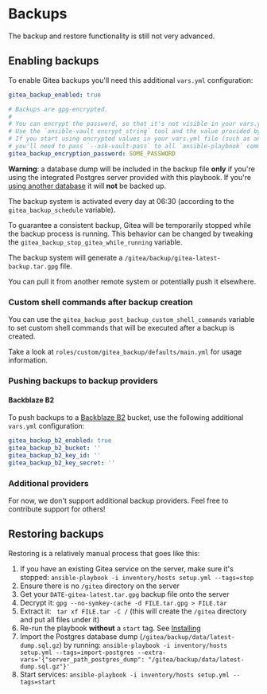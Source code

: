 # Backups

The backup and restore functionality is still not very advanced.


## Enabling backups

To enable Gitea backups you'll need this additional `vars.yml` configuration:

```yaml
gitea_backup_enabled: true

# Backups are gpg-encrypted.
#
# You can encrypt the password, so that it's not visible in your vars.yml file in clear text.
# Use the `ansible-vault encrypt_string` tool and the value provided by it.
# If you start using encrypted values in your vars.yml file (such as an encrypted password here),
# you'll need to pass `--ask-vault-pass` to all `ansible-playbook` commands that you run in the future.
gitea_backup_encryption_password: SOME_PASSWORD
```

**Warning**: a database dump will be included in the backup file **only** if you're using the integrated Postgres server provided with this playbook. If you're [using another database](configuring-playbook-database.md) it will **not** be backed up.

The backup system is activated every day at 06:30 (according to the `gitea_backup_schedule` variable).

To guarantee a consistent backup, Gitea will be temporarily stopped while the backup process is running.
This behavior can be changed by tweaking the `gitea_backup_stop_gitea_while_running` variable.

The backup system will generate a `/gitea/backup/gitea-latest-backup.tar.gpg` file.

You can pull it from another remote system or potentially push it elsewhere.


### Custom shell commands after backup creation

You can use the `gitea_backup_post_backup_custom_shell_commands` variable to set custom shell commands that will be executed after a backup is created.

Take a look at `roles/custom/gitea_backup/defaults/main.yml` for usage information.


### Pushing backups to backup providers

#### Backblaze B2

To push backups to a [Backblaze B2](https://www.backblaze.com/b2/cloud-storage.html) bucket, use the following additional `vars.yml` configuration:

```yaml
gitea_backup_b2_enabled: true
gitea_backup_b2_bucket: ''
gitea_backup_b2_key_id: ''
gitea_backup_b2_key_secret: ''
```

### Additional providers

For now, we don't support additional backup providers. Feel free to contribute support for others!


## Restoring backups

Restoring is a relatively manual process that goes like this:

1. If you have an existing Gitea service on the server, make sure it's stopped: `ansible-playbook -i inventory/hosts setup.yml --tags=stop`
2. Ensure there is no `/gitea` directory on the server
3. Get your `DATE-gitea-latest.tar.gpg` backup file onto the server
4. Decrypt it: `gpg --no-symkey-cache -d FILE.tar.gpg > FILE.tar`
5. Extract it: ` tar xf FILE.tar -C /` (this will create the `/gitea` directory and put all files under it)
6. Re-run the playbook **without** a `start` tag. See [Installing](installing.md)
8. Import the Postgres database dump (`/gitea/backup/data/latest-dump.sql.gz`) by running: `ansible-playbook -i inventory/hosts setup.yml --tags=import-postgres --extra-vars='{"server_path_postgres_dump": "/gitea/backup/data/latest-dump.sql.gz"}'`
9. Start services: `ansible-playbook -i inventory/hosts setup.yml --tags=start`
